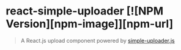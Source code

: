 # react-simple-uploader [![NPM Version][npm-image]][npm-url]

> A React.js upload component powered by [simple-uploader.js](https://github.com/simple-uploader/Uploader)

